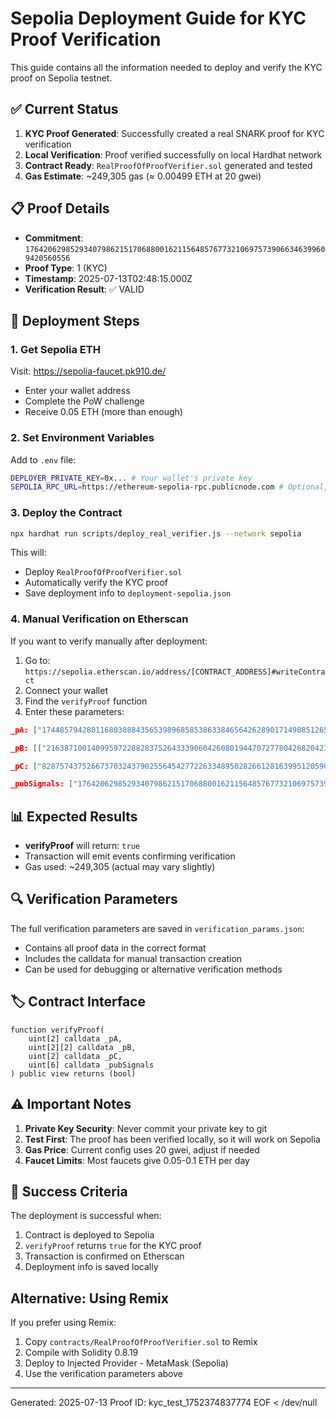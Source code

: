 # Sepolia Deployment Guide for KYC Proof Verification

This guide contains all the information needed to deploy and verify the KYC proof on Sepolia testnet.

## ✅ Current Status

1. **KYC Proof Generated**: Successfully created a real SNARK proof for KYC verification
2. **Local Verification**: Proof verified successfully on local Hardhat network
3. **Contract Ready**: `RealProofOfProofVerifier.sol` generated and tested
4. **Gas Estimate**: ~249,305 gas (≈ 0.00499 ETH at 20 gwei)

## 📋 Proof Details

- **Commitment**: `17642062985293407986215170688001621156485767732106975739066346399609420560556`
- **Proof Type**: 1 (KYC)
- **Timestamp**: 2025-07-13T02:48:15.000Z
- **Verification Result**: ✅ VALID

## 🚀 Deployment Steps

### 1. Get Sepolia ETH
Visit: https://sepolia-faucet.pk910.de/
- Enter your wallet address
- Complete the PoW challenge
- Receive 0.05 ETH (more than enough)

### 2. Set Environment Variables
Add to `.env` file:
```bash
DEPLOYER_PRIVATE_KEY=0x... # Your wallet's private key
SEPOLIA_RPC_URL=https://ethereum-sepolia-rpc.publicnode.com # Optional, default provided
```

### 3. Deploy the Contract
```bash
npx hardhat run scripts/deploy_real_verifier.js --network sepolia
```

This will:
- Deploy `RealProofOfProofVerifier.sol`
- Automatically verify the KYC proof
- Save deployment info to `deployment-sepolia.json`

### 4. Manual Verification on Etherscan

If you want to verify manually after deployment:

1. Go to: `https://sepolia.etherscan.io/address/[CONTRACT_ADDRESS]#writeContract`
2. Connect your wallet
3. Find the `verifyProof` function
4. Enter these parameters:

```json
_pA: ["17448579428011680308843565398968585386338465642628901714908512659427823242397", "13650413943004925241432946151465185838695541366283428340888641728277396491413"]

_pB: [["21638710014099597228828375264333906042608019447072778042682042385684392956645", "1024164701991340613864351052357037294563510577795321535517202421837327851832"], ["14311686171086127149236666556358886163339863787019571783966338305083512269506", "1762479965446622238623676238599453372231909969065734077936807312378883261889"]]

_pC: ["8287574375266737032437902556454277226334895028266128163995120590069293210409", "13359884323677653720258485353626265909143739068256413812282679322864708728995"]

_pubSignals: ["17642062985293407986215170688001621156485767732106975739066346399609420560556", "1", "19111197786344874140976041921207670147795837494645083100567812880793765699104", "1", "1752374895", "393497521552106548350714323930204177612837651565002120965772774848898627216"]
```

## 📊 Expected Results

- **verifyProof** will return: `true`
- Transaction will emit events confirming verification
- Gas used: ~249,305 (actual may vary slightly)

## 🔍 Verification Parameters

The full verification parameters are saved in `verification_params.json`:
- Contains all proof data in the correct format
- Includes the calldata for manual transaction creation
- Can be used for debugging or alternative verification methods

## 🏷️ Contract Interface

```solidity
function verifyProof(
    uint[2] calldata _pA,
    uint[2][2] calldata _pB,
    uint[2] calldata _pC,
    uint[6] calldata _pubSignals
) public view returns (bool)
```

## ⚠️ Important Notes

1. **Private Key Security**: Never commit your private key to git
2. **Test First**: The proof has been verified locally, so it will work on Sepolia
3. **Gas Price**: Current config uses 20 gwei, adjust if needed
4. **Faucet Limits**: Most faucets give 0.05-0.1 ETH per day

## 🎯 Success Criteria

The deployment is successful when:
1. Contract is deployed to Sepolia
2. `verifyProof` returns `true` for the KYC proof
3. Transaction is confirmed on Etherscan
4. Deployment info is saved locally

## Alternative: Using Remix

If you prefer using Remix:
1. Copy `contracts/RealProofOfProofVerifier.sol` to Remix
2. Compile with Solidity 0.8.19
3. Deploy to Injected Provider - MetaMask (Sepolia)
4. Use the verification parameters above

---

Generated: 2025-07-13
Proof ID: kyc_test_1752374837774
EOF < /dev/null
